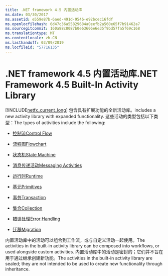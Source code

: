 ```yaml
---
title: .NET framework 4.5 内置活动库
ms.date: 03/30/2017
ms.assetid: e559e87b-6aed-491d-9546-e92bcec16fdf
ms.openlocfilehash: 6d47c36a55829684a0eefb2a560e65f7b91462a7
ms.sourcegitcommit: 160a88c8087b0e63606e6e35f9bd57fa5f69c168
ms.translationtype: MT
ms.contentlocale: zh-CN
ms.lasthandoff: 03/09/2019
ms.locfileid: "57716135"
---
```

# <a name="net-framework-45-built-in-activity-library"></a><span data-ttu-id="530e7-102">.NET framework 4.5 内置活动库</span><span class="sxs-lookup"><span data-stu-id="530e7-102">.NET Framework 4.5 Built-In Activity Library</span></span>

[!INCLUDE[netfx_current_long](../../../includes/netfx-current-long-md.md)] <span data-ttu-id="530e7-103">包含具有扩展功能的全新活动库。</span><span class="sxs-lookup"><span data-stu-id="530e7-103">includes a new activity library with expanded functionality.</span></span> <span data-ttu-id="530e7-104">这些活动的类型包括以下类型：</span><span class="sxs-lookup"><span data-stu-id="530e7-104">The types of activities include the following:</span></span>

- [<span data-ttu-id="530e7-105">控制流</span><span class="sxs-lookup"><span data-stu-id="530e7-105">Control Flow</span></span>](control-flow-activities-in-wf.md)

- [<span data-ttu-id="530e7-106">流程图</span><span class="sxs-lookup"><span data-stu-id="530e7-106">Flowchart</span></span>](flowchart-activities-in-wf.md)

- [<span data-ttu-id="530e7-107">状态机</span><span class="sxs-lookup"><span data-stu-id="530e7-107">State Machine</span></span>](state-machine-activities-in-wf.md)

- [<span data-ttu-id="530e7-108">消息传递活动</span><span class="sxs-lookup"><span data-stu-id="530e7-108">Messaging Activities</span></span>](../wcf/feature-details/messaging-activities.md)

- [<span data-ttu-id="530e7-109">运行时</span><span class="sxs-lookup"><span data-stu-id="530e7-109">Runtime</span></span>](runtime-activities-in-wf.md)

- [<span data-ttu-id="530e7-110">基元</span><span class="sxs-lookup"><span data-stu-id="530e7-110">Primitives</span></span>](primitives-activities-in-wf.md)

- [<span data-ttu-id="530e7-111">事务</span><span class="sxs-lookup"><span data-stu-id="530e7-111">Transaction</span></span>](transaction-activities-in-wf.md)

- [<span data-ttu-id="530e7-112">集合</span><span class="sxs-lookup"><span data-stu-id="530e7-112">Collection</span></span>](collection-activities-in-wf.md)

- [<span data-ttu-id="530e7-113">错误处理</span><span class="sxs-lookup"><span data-stu-id="530e7-113">Error Handling</span></span>](error-handling-activities-in-wf.md)

- [<span data-ttu-id="530e7-114">迁移</span><span class="sxs-lookup"><span data-stu-id="530e7-114">Migration</span></span>](migration-activity-in-wf.md)

<span data-ttu-id="530e7-115">内置活动库中的活动可以组合到工作流，或与自定义活动一起使用。</span><span class="sxs-lookup"><span data-stu-id="530e7-115">The activities in the built-in activity library can be composed into workflows, or used alongside custom activities.</span></span> <span data-ttu-id="530e7-116">内置活动库中的活动是密封的；它们并不旨在用于通过继承创建新功能。</span><span class="sxs-lookup"><span data-stu-id="530e7-116">The activities in the built-in activity library are sealed; they are not intended to be used to create new functionality through inheritance.</span></span>
